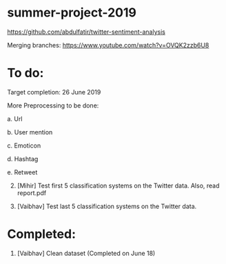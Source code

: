 # summer-project-2019

https://github.com/abdulfatir/twitter-sentiment-analysis

Merging branches: https://www.youtube.com/watch?v=OVQK2zzb6U8

# To do:

Target completion: 26 June 2019

More Preprocessing to be done:

  a. Url
  
  b. User mention
  
  c. Emoticon
  
  d. Hashtag
  
  e. Retweet
  

2. [Mihir] Test first 5 classification systems on the Twitter data. Also, read report.pdf

3. [Vaibhav] Test last 5 classification systems on the Twitter data.

# Completed:

1. [Vaibhav] Clean dataset (Completed on June 18)









